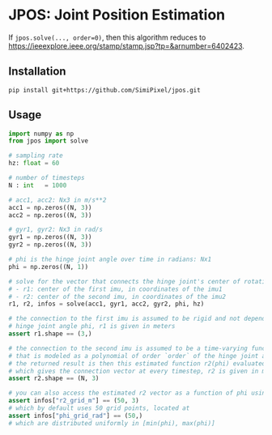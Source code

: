 # JPOS: Joint Position Estimation

If `jpos.solve(..., order=0)`, then this algorithm reduces to https://ieeexplore.ieee.org/stamp/stamp.jsp?tp=&arnumber=6402423.

## Installation
`pip install git+https://github.com/SimiPixel/jpos.git`

## Usage
```python
import numpy as np
from jpos import solve

# sampling rate
hz: float = 60

# number of timesteps
N : int   = 1000

# acc1, acc2: Nx3 in m/s**2
acc1 = np.zeros((N, 3))
acc2 = np.zeros((N, 3))

# gyr1, gyr2: Nx3 in rad/s
gyr1 = np.zeros((N, 3))
gyr2 = np.zeros((N, 3))

# phi is the hinge joint angle over time in radians: Nx1
phi = np.zeros((N, 1))

# solve for the vector that connects the hinge joint's center of rotation to the
# - r1: center of the first imu, in coordinates of the imu1
# - r2: center of the second imu, in coordinates of the imu2
r1, r2, infos = solve(acc1, gyr1, acc2, gyr2, phi, hz)

# the connection to the first imu is assumed to be rigid and not depend on the
# hinge joint angle phi, r1 is given in meters
assert r1.shape == (3,)

# the connection to the second imu is assumed to be a time-varying function
# that is modeled as a polynomial of order `order` of the hinge joint angle phi
# the returned result is then this estimated function r2(phi) evaluated at phi(t)
# which gives the connection vector at every timestep, r2 is given in meters
assert r2.shape == (N, 3)

# you can also access the estimated r2 vector as a function of phi using
assert infos["r2_grid_m"] == (50, 3)
# which by default uses 50 grid points, located at 
assert infos["phi_grid_rad"] == (50,)
# which are distributed uniformly in [min(phi), max(phi)]
```